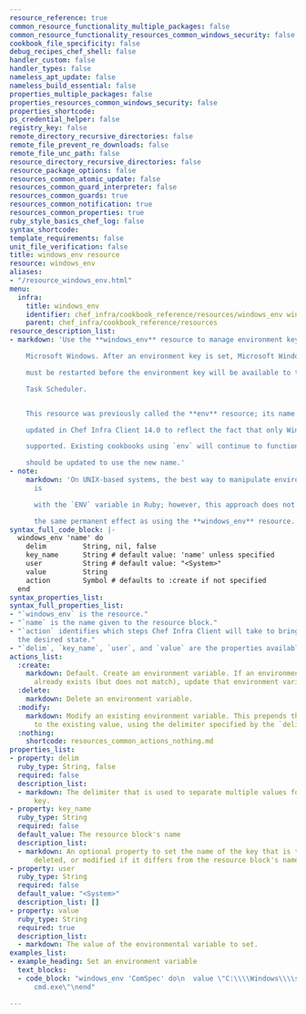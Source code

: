 ```yaml
---
resource_reference: true
common_resource_functionality_multiple_packages: false
common_resource_functionality_resources_common_windows_security: false
cookbook_file_specificity: false
debug_recipes_chef_shell: false
handler_custom: false
handler_types: false
nameless_apt_update: false
nameless_build_essential: false
properties_multiple_packages: false
properties_resources_common_windows_security: false
properties_shortcode: 
ps_credential_helper: false
registry_key: false
remote_directory_recursive_directories: false
remote_file_prevent_re_downloads: false
remote_file_unc_path: false
resource_directory_recursive_directories: false
resource_package_options: false
resources_common_atomic_update: false
resources_common_guard_interpreter: false
resources_common_guards: true
resources_common_notification: true
resources_common_properties: true
ruby_style_basics_chef_log: false
syntax_shortcode: 
template_requirements: false
unit_file_verification: false
title: windows_env resource
resource: windows_env
aliases:
- "/resource_windows_env.html"
menu:
  infra:
    title: windows_env
    identifier: chef_infra/cookbook_reference/resources/windows_env windows_env
    parent: chef_infra/cookbook_reference/resources
resource_description_list:
- markdown: 'Use the **windows_env** resource to manage environment keys in

    Microsoft Windows. After an environment key is set, Microsoft Windows

    must be restarted before the environment key will be available to the

    Task Scheduler.


    This resource was previously called the **env** resource; its name was

    updated in Chef Infra Client 14.0 to reflect the fact that only Windows is

    supported. Existing cookbooks using `env` will continue to function, but

    should be updated to use the new name.'
- note:
    markdown: 'On UNIX-based systems, the best way to manipulate environment keys
      is

      with the `ENV` variable in Ruby; however, this approach does not have

      the same permanent effect as using the **windows_env** resource.'
syntax_full_code_block: |-
  windows_env 'name' do
    delim         String, nil, false
    key_name      String # default value: 'name' unless specified
    user          String # default value: "<System>"
    value         String
    action        Symbol # defaults to :create if not specified
  end
syntax_properties_list: 
syntax_full_properties_list:
- "`windows_env` is the resource."
- "`name` is the name given to the resource block."
- "`action` identifies which steps Chef Infra Client will take to bring the node into
  the desired state."
- "`delim`, `key_name`, `user`, and `value` are the properties available to this resource."
actions_list:
  :create:
    markdown: Default. Create an environment variable. If an environment variable
      already exists (but does not match), update that environment variable to match.
  :delete:
    markdown: Delete an environment variable.
  :modify:
    markdown: Modify an existing environment variable. This prepends the new value
      to the existing value, using the delimiter specified by the `delim` property.
  :nothing:
    shortcode: resources_common_actions_nothing.md
properties_list:
- property: delim
  ruby_type: String, false
  required: false
  description_list:
  - markdown: The delimiter that is used to separate multiple values for a single
      key.
- property: key_name
  ruby_type: String
  required: false
  default_value: The resource block's name
  description_list:
  - markdown: An optional property to set the name of the key that is to be created,
      deleted, or modified if it differs from the resource block's name.
- property: user
  ruby_type: String
  required: false
  default_value: "<System>"
  description_list: []
- property: value
  ruby_type: String
  required: true
  description_list:
  - markdown: The value of the environmental variable to set.
examples_list:
- example_heading: Set an environment variable
  text_blocks:
  - code_block: "windows_env 'ComSpec' do\n  value \"C:\\\\Windows\\\\system32\\\\\
      cmd.exe\"\nend"

---
```

